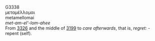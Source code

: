 <body>
  <p>G3338<br>  μεταμέλλομαι  <br> metamellomai  <br><i>met-am-el‘-lom-ahee </i><br>From <a href="g3326.htm">3326</a> and the middle of <a href="g3199.htm">3199</a>  to <i>care</i> <i>afterwards</i>, that is, <i>regret:</i> - repent (self).<br></p>
 </body>